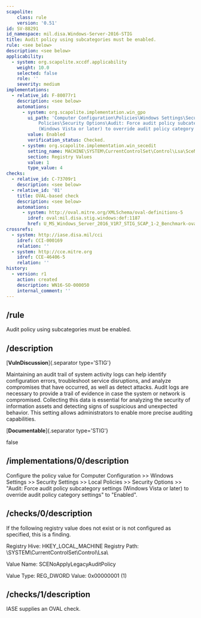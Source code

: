 ```yaml
---
scapolite:
    class: rule
    version: '0.51'
id: SV-88291
id_namespace: mil.disa.Windows-Server-2016-STIG
title: Audit policy using subcategories must be enabled.
rule: <see below>
description: <see below>
applicability:
  - system: org.scapolite.xccdf.applicability
    weight: 10.0
    selected: false
    role: ''
    severity: medium
implementations:
  - relative_id: F-80077r1
    description: <see below>
    automations:
      - system: org.scapolite.implementation.win_gpo
        ui_path: 'Computer Configuration\Policies\Windows Settings\Security Settings\Local
            Policies\Security Options\Audit: Force audit policy subcategory settings
            (Windows Vista or later) to override audit policy category settings'
        value: Enabled
        verification_status: Checked.
      - system: org.scapolite.implementation.win_secedit
        setting_name: MACHINE\SYSTEM\CurrentControlSet\Control\Lsa\SceNoApplyLegacyAuditPolicy
        section: Registry Values
        value: 1
        type_value: 4
checks:
  - relative_id: C-73709r1
    description: <see below>
  - relative_id: '01'
    title: OVAL-based check
    description: <see below>
    automations:
      - system: http://oval.mitre.org/XMLSchema/oval-definitions-5
        idref: oval:mil.disa.stig.windows:def:1187
        href: U_MS_Windows_Server_2016_V1R7_STIG_SCAP_1-2_Benchmark-oval.xml
crossrefs:
  - system: http://iase.disa.mil/cci
    idref: CCI-000169
    relation: ''
  - system: http://cce.mitre.org
    idref: CCE-46406-5
    relation: ''
history:
  - version: r1
    action: created
    description: WN16-SO-000050
    internal_comment: ''
---
```



## /rule

Audit policy using subcategories must be enabled.

## /description

[**VulnDiscussion**]{.separator type='STIG'}

Maintaining an audit trail of system activity logs can help identify configuration errors, troubleshoot service disruptions, and analyze compromises that have occurred, as well as detect attacks. Audit logs are necessary to provide a trail of evidence in case the system or network is compromised. Collecting this data is essential for analyzing the security of information assets and detecting signs of suspicious and unexpected behavior.
This setting allows administrators to enable more precise auditing capabilities.

[**Documentable**]{.separator type='STIG'}

false

## /implementations/0/description

Configure the policy value for Computer Configuration >> Windows Settings >> Security Settings >> Local Policies >> Security Options >> "Audit: Force audit policy subcategory settings (Windows Vista or later) to override audit policy category settings" to "Enabled".

## /checks/0/description

If the following registry value does not exist or is not configured as specified, this is a finding.

Registry Hive: HKEY_LOCAL_MACHINE
Registry Path: \SYSTEM\CurrentControlSet\Control\Lsa\

Value Name: SCENoApplyLegacyAuditPolicy

Value Type: REG_DWORD
Value: 0x00000001 (1)

## /checks/1/description

IASE supplies an OVAL check.
